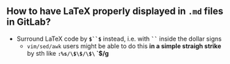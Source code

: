 ## How to have LaTeX properly displayed in `.md` files in GitLab?
- Surround LaTeX code by **`$``$`** instead, i.e. with <b><code>``</code></b> inside the dollar signs
  - `vim/sed/awk` users might be able to do this **in a simple straigh strike** by sth like **`:%s/\$\$/\$\`
  \`\$/g**





